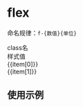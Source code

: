 # flex
  
<script setup>
import { useData } from 'vitepress'
import { ref } from 'vue'

const { page } = useData()

const list = ref([
  ["f-1", "flex: 1;"],
  ["f-1-1", "flex: 1 1;"],
  ["f-1-1%", "flex: 1 1%;"],
  ["f-1-1-1%", "flex: 1 1 1%;"],
  ["f-auto", "flex: auto;"],
  ["f-none", "flex: none;"],
  ["flex-1", "flex: 1;"],
])
</script>

命名规律：`f-{数值}{单位}` 
 
<div class="a-flex a-row a-jc-sb a-border-b a-h-30"  >
  <div class="a-flex-1">class名</div>
  <div class="a-flex-1">样式值</div>
</div>
<div class=" a-flex-1" style="overflow-y:auto;max-height: 300px">
  <div class="a-flex a-row a-jc-sb a-border-b a-h-30" v-for="(item, index) in list" :key="index" >
    <div class="a-flex-1">{{item[0]}}</div>
    <div class="a-flex-1">{{item[1]}}</div>
  </div>
</div>

## 使用示例

